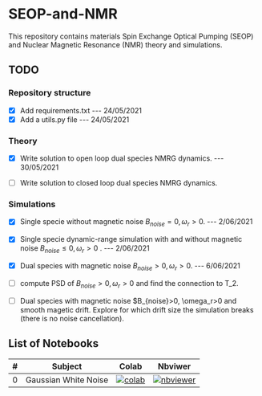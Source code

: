 # SEOP-and-NMR


This repository contains materials Spin Exchange Optical Pumping (SEOP) and Nuclear Magnetic Resonance (NMR) theory and simulations. 



## TODO

### Repository structure
- [x] Add requirements.txt --- 24/05/2021
- [x] Add a utils.py file --- 24/05/2021

### Theory
- [x] Write solution to open loop dual species NMRG dynamics. --- 30/05/2021
- [ ] Write solution to closed loop dual species NMRG dynamics.


### Simulations
- [x] Single specie without magnetic noise $B_{noise}=0, \omega_r>0$. --- 2/06/2021
- [x] Single specie dynamic-range simulation with and without magnetic noise $B_{noise}\leq 0, \omega_r>0$ . --- 2/06/2021
- [x] Dual species with magnetic noise $B_{noise}>0, \omega_r>0$. --- 6/06/2021
- [ ] compute PSD of $B_{noise}>0, \omega_r>0$ and find the connection to T_2.
- [ ] Dual species with magnetic noise $B_{noise}>0, \omega_r>0 and smooth magetic drift. Explore for which drift size the simulation breaks (there is no noise cancellation).




## List of Notebooks

| #   | Subject                                         | Colab             | Nbviwer               |
|:----:|------------------------------------------------|:-----------------:|:---------------------:|
| 0    | Gaussian White Noise                           | [![colab]()](https://colab.research.google.com/github/RoyElkabetz/SEOP-and-NMR/blob/main/src/How_to_generate_White_Gaussian_Noise.ipynb)        | [![nbviewer](https://raw.githubusercontent.com/jupyter/design/master/logos/Badges/nbviewer_badge.svg)](https://nbviewer.jupyter.org/github/RoyElkabetz/SEOP-and-NMR/blob/main/src/How_to_generate_White_Gaussian_Noise.ipynb)|
